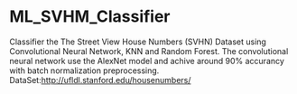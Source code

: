 # ML_SVHM_Classifier
Classifier the The Street View House Numbers (SVHN) Dataset using Convolutional Neural Network, KNN and Random Forest.
The convolutional neural network use the AlexNet model and achive around 90% accurancy with batch normalization preprocessing.
 DataSet:http://ufldl.stanford.edu/housenumbers/
